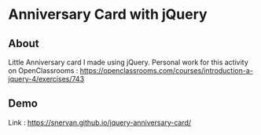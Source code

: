 # Anniversary Card with jQuery

## About

Little Anniversary card I made using jQuery. Personal work for this activity on OpenClassrooms : https://openclassrooms.com/courses/introduction-a-jquery-4/exercises/743

## Demo

Link : https://snervan.github.io/jquery-anniversary-card/
